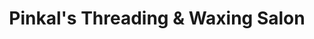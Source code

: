 ---
title: "Pinkal's Threading & Waxing Salon"
url: /chicago/pinkals-threading-and-waxing-salon/
shop: beauty
---